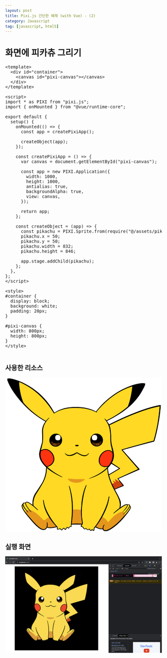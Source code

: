 ```yaml
---
layout: post
title: Pixi.js 간단한 예제 (with Vue) - (2)
category: Javascript
tag: [javascript, html5]
---
```

# 화면에 피카츄 그리기

<pre class="prettyprint">
&lt;template&gt;
  &lt;div id="container"&gt;
    &lt;canvas id="pixi-canvas"&gt;&lt;/canvas&gt;
  &lt;/div&gt;
&lt;/template&gt;

&lt;script&gt;
import * as PIXI from "pixi.js";
import { onMounted } from "@vue/runtime-core";

export default {
  setup() {
    onMounted(() => {
      const app = createPixiApp();

      createObject(app);
    });

    const createPixiApp = () => {
      var canvas = document.getElementById("pixi-canvas");

      const app = new PIXI.Application({
        width: 1000,
        height: 1000,
        antialias: true,
        backgroundAlpha: true,
        view: canvas,
      });

      return app;
    };

    const createObject = (app) => {
      const pikachu = PIXI.Sprite.from(require("@/assets/pikachu.png"));
      pikachu.x = 50;
      pikachu.y = 50;
      pikachu.width = 832;
      pikachu.height = 846;

      app.stage.addChild(pikachu);
    };
  },
};
&lt;/script&gt;

&lt;style&gt;
#container {
  display: block;
  background: white;
  padding: 20px;
}

#pixi-canvas {
  width: 800px;
  height: 800px;
}
&lt;/style&gt;

</pre>

## 사용한 리소스

![image](/assets/javascript/pikachu.png)

## 실행 화면

![image](/assets/javascript/002.png)